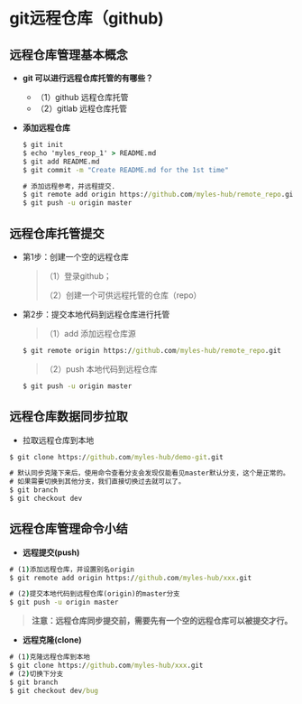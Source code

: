 # git远程仓库（github)		

## 远程仓库管理基本概念

- **git 可以进行远程仓库托管的有哪些？**

  - （1）github 远程仓库托管
  - （2）gitlab 远程仓库托管

- **添加远程仓库**

  ```cmd
  $ git init
  $ echo 'myles_reop_1' > README.md
  $ git add README.md
  $ git commit -m "Create README.md for the 1st time"
  
  # 添加远程参考，并远程提交.
  $ git remote add origin https://github.com/myles-hub/remote_repo.git
  $ git push -u origin master
  ```

## 远程仓库托管提交

- 第1步：创建一个空的远程仓库

  > （1）登录github；
  >
  > （2）创建一个可供远程托管的仓库（repo）

- 第2步：提交本地代码到远程仓库进行托管

  > （1）add 添加远程仓库源

  ```cmd
  $ git remote origin https://github.com/myles-hub/remote_repo.git
  ```

  > （2）push 本地代码到远程仓库

  ```cmd
  $ git push -u origin master
  ```

## 远程仓库数据同步拉取

- 拉取远程仓库到本地

```cmd
$ git clone https://github.com/myles-hub/demo-git.git

# 默认同步克隆下来后，使用命令查看分支会发现仅能看见master默认分支，这个是正常的。
# 如果需要切换到其他分支，我们直接切换过去就可以了。
$ git branch
$ git checkout dev
```



## 远程仓库管理命令小结

- **远程提交(push)**

```cmd
# (1)添加远程仓库，并设置别名origin
$ git remote add origin https://github.com/myles-hub/xxx.git

# (2)提交本地代码到远程仓库(origin)的master分支
$ git push -u origin master
```

> **注意：远程仓库同步提交前，需要先有一个空的远程仓库可以被提交才行。**

- **远程克隆(clone)**

```cmd
# (1)克隆远程仓库到本地
$ git clone https://github.com/myles-hub/xxx.git
# (2)切换下分支
$ git branch
$ git checkout dev/bug
```



